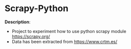 # Scrapy-Python

**Description**:
- Project to experiment how to use python scrapy module https://scrapy.org/
- Data has been extracted from https://www.crtm.es/
